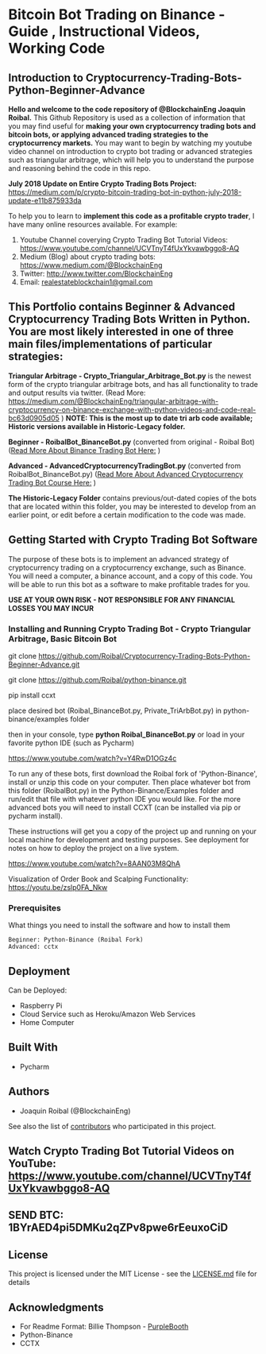 # Bitcoin Bot Trading on Binance - Guide , Instructional Videos, Working Code
## Introduction to Cryptocurrency-Trading-Bots-Python-Beginner-Advance

**Hello and welcome to the code repository of @BlockchainEng Joaquin Roibal.** This Github Repository is used as a collection of information that you may find useful for **making your own cryptocurrency trading bots and bitcoin bots, or applying advanced trading strategies to the cryptocurrency markets.** You may want to begin by watching my youtube video channel on introduction to crypto bot trading or advanced strategies such as triangular arbitrage, which will help you to understand the purpose and reasoning behind the code in this repo. 

**July 2018 Update on Entire Crypto Trading Bots Project:** https://medium.com/p/crypto-bitcoin-trading-bot-in-python-july-2018-update-e11b875933da 

To help you to learn to **implement this code as a profitable crypto trader**, I have many online resources available. For example:

1. Youtube Channel coverying Crypto Trading Bot Tutorial Videos: https://www.youtube.com/channel/UCVTnyT4fUxYkvawbggo8-AQ
2. Medium (Blog) about crypto trading bots: https://www.medium.com/@BlockchainEng
3. Twitter: http://www.twitter.com/BlockchainEng
4. Email: realestateblockchain1@gmail.com 

## This Portfolio contains Beginner &amp; Advanced Cryptocurrency Trading Bots Written in Python. You are most likely interested in one of three main files/implementations of particular strategies:

**Triangular Arbitrage - Crypto_Triangular_Arbitrage_Bot.py** is the newest form of the crypto triangular arbitrage bots, and has all functionality to trade and output results via twitter. (Read More: https://medium.com/@BlockchainEng/triangular-arbitrage-with-cryptocurrency-on-binance-exchange-with-python-videos-and-code-real-bc63d0905d05 ) **NOTE: This is the most up to date tri arb code available; Historic versions available in Historic-Legacy folder.**

**Beginner - RoibalBot_BinanceBot.py** (converted from original - Roibal Bot) ([Read More About Binance Trading Bot Here:](https://medium.com/@BlockchainEng/how-to-build-an-automated-cryptocurrency-trading-bot-on-binance-with-python-2cd9b5874e44) )

**Advanced - AdvancedCryptocurrencyTradingBot.py** (converted from RoibalBot_BinanceBot.py) ([Read More About Advanced Cryptocurrency Trading Bot Course Here:](https://medium.com/@BlockchainEng/advanced-cryptocurrency-trading-bot-python-open-source-chapters-5-6-7-72b36b378750) )

**The Historic-Legacy Folder** contains previous/out-dated copies of the bots that are located within this folder, you may be interested to develop from an earlier point, or edit before a certain modification to the code was made. 


## Getting Started with Crypto Trading Bot Software

The purpose of these bots is to implement an advanced strategy of cryptocurrency trading on a cryptocurrency exchange, such as Binance. You will need a computer, a binance account, and a copy of this code. You will be able to run this bot as a software to make profitable trades for you. 

**USE AT YOUR OWN RISK - NOT RESPONSIBLE FOR ANY FINANCIAL LOSSES YOU MAY INCUR**


### Installing and Running Crypto Trading Bot - Crypto Triangular Arbitrage, Basic Bitcoin Bot

git clone https://github.com/Roibal/Cryptocurrency-Trading-Bots-Python-Beginner-Advance.git

git clone https://github.com/Roibal/python-binance.git

pip install ccxt

place desired bot (Roibal_BinanceBot.py, Private_TriArbBot.py) in python-binance/examples folder

then in your console, type **python Roibal_BinanceBot.py** or load in your favorite python IDE (such as Pycharm)

https://www.youtube.com/watch?v=Y4RwD1OGz4c

To run any of these bots, first download the Roibal fork of 'Python-Binance', install or unzip this code on your computer. Then place whatever bot from this folder (RoibalBot.py) in the Python-Binance/Examples folder and run/edit that file with whatever python IDE you would like. For the more advanced bots you will need to install CCXT (can be installed via pip or pycharm install).

These instructions will get you a copy of the project up and running on your local machine for development and testing purposes. See deployment for notes on how to deploy the project on a live system.

https://www.youtube.com/watch?v=8AAN03M8QhA

Visualization of Order Book and Scalping Functionality: https://youtu.be/zslp0FA_Nkw

### Prerequisites

What things you need to install the software and how to install them

```
Beginner: Python-Binance (Roibal Fork)
Advanced: cctx

```

## Deployment

Can be Deployed:
* Raspberry Pi
* Cloud Service such as Heroku/Amazon Web Services
* Home Computer

## Built With

* Pycharm

## Authors

* Joaquin Roibal (@BlockchainEng)

See also the list of [contributors](https://github.com/Roibal/Cryptocurrency-Trading-Bots-Python-Beginner-Advance/graphs/contributors) who participated in this project.

Watch Crypto Trading Bot Tutorial Videos on YouTube: https://www.youtube.com/channel/UCVTnyT4fUxYkvawbggo8-AQ
---
SEND BTC: 1BYrAED4pi5DMKu2qZPv8pwe6rEeuxoCiD
---

## License

This project is licensed under the MIT License - see the [LICENSE.md](LICENSE.md) file for details

## Acknowledgments

* For Readme Format: Billie Thompson - [PurpleBooth](https://github.com/PurpleBooth)
* Python-Binance
* CCTX
